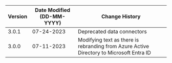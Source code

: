 | **Version** | **Date Modified (DD-MM-YYYY)** | **Change History**                                                         |
|-------------|--------------------------------|----------------------------------------------------------------------------|
| 3.0.1       | 07-24-2023                     | Deprecated data connectors    |
| 3.0.0       | 07-11-2023                     | Modifying text as there is rebranding from Azure Active Directory to Microsoft Entra ID   |                              

